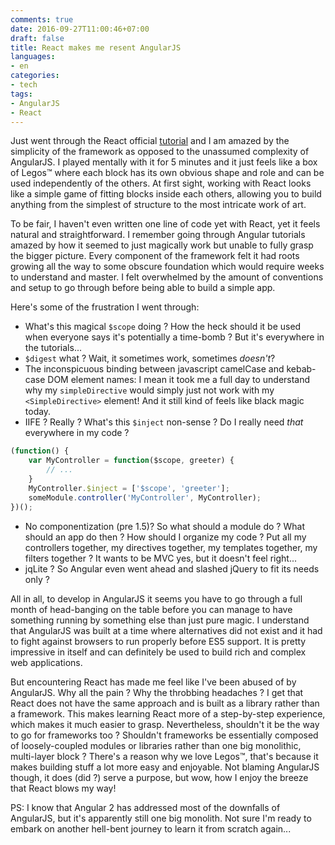 ```yaml
---
comments: true
date: 2016-09-27T11:00:46+07:00
draft: false
title: React makes me resent AngularJS
languages: 
- en
categories: 
- tech
tags: 
- AngularJS
- React
---
```


Just went through the React official [tutorial](https://facebook.github.io/react/docs/tutorial.html) and I am amazed by the simplicity of the framework as opposed to the unassumed complexity of AngularJS. I played mentally with it for 5 minutes and it just feels like a box of Legos™ where each block has its own obvious shape and role and can be used independently of the others. At first sight, working with React looks like a simple game of fitting blocks inside each others, allowing you to build anything from the simplest of structure to the most intricate work of art.

To be fair, I haven't even written one line of code yet with React, yet it feels natural and straightforward. I remember going through Angular tutorials amazed by how it seemed to just magically work but unable to fully grasp the bigger picture. Every component of the framework felt it had roots growing all the way to some obscure foundation which would require weeks to understand and master. I felt overwhelmed by the amount of conventions and setup to go through before being able to build a simple app.

Here's some of the frustration I went through:

- What's this magical `$scope` doing ? How the heck should it be used when everyone says it's potentially a time-bomb ? But it's everywhere in the tutorials...
- `$digest` what ? Wait, it sometimes work, sometimes *doesn't*?
- The inconspicuous binding between javascript camelCase and kebab-case DOM element names: I mean it took me a full day to understand why my `simpleDirective` would simply just not work with my `<SimpleDirective>` element! And it still kind of feels like black magic today.
- IIFE ? Really ? What's this `$inject` non-sense ? Do I really need *that* everywhere in my code ?

```javascript
(function() {
    var MyController = function($scope, greeter) {
        // ...
    }
    MyController.$inject = ['$scope', 'greeter'];
    someModule.controller('MyController', MyController);
})();
```
- No componentization (pre 1.5)? So what should a module do ? What should an app do then ? How should I organize my code ? Put all my controllers together, my directives together, my templates together, my filters together ? It wants to be MVC yes, but it doesn't feel right...
- jqLite ? So Angular even went ahead and slashed jQuery to fit its needs only ? 

All in all, to develop in AngularJS it seems you have to go through a full month of head-banging on the table before you can manage to have something running by something else than just pure magic. I understand that AngularJS was built at a time where alternatives did not exist and it had to fight against browsers to run properly before ES5 support. It is pretty impressive in itself and can definitely be used to build rich and complex web applications.

But encountering React has made me feel like I've been abused of by AngularJS. Why all the pain ? Why the throbbing headaches ? I get that React does not have the same approach and is built as a library rather than a framework. This makes learning React more of a step-by-step experience, which makes it much easier to grasp. Nevertheless, shouldn't it be the way to go for frameworks too ? Shouldn't frameworks be essentially composed of loosely-coupled modules or libraries rather than one big monolithic, multi-layer block ? There's a reason why we love Legos™, that's because it makes building stuff a lot more easy and enjoyable. Not blaming AngularJS though, it does (did ?) serve a purpose, but wow, how I enjoy the breeze that React blows my way!

PS: I know that Angular 2 has addressed most of the downfalls of AngularJS, but it's apparently still one big monolith. Not sure I'm ready to embark on another hell-bent journey to learn it from scratch again...

